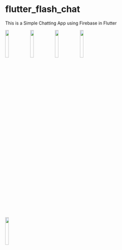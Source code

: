 # flutter_flash_chat
This is a Simple Chatting App using Firebase in Flutter

<img src="https://user-images.githubusercontent.com/26218210/132758722-4ca71336-9c75-4eac-a912-83a8534bc487.png" width="15%"></img> <img src="https://user-images.githubusercontent.com/26218210/132758736-7c8c2fff-587f-4c48-a659-5af6abd0b0f2.png" width="15%"></img> <img src="https://user-images.githubusercontent.com/26218210/132759094-fba5e3bb-3c7c-4365-8818-edbd1980d0db.png" width="15%"></img> <img src="https://user-images.githubusercontent.com/26218210/132759107-f53a629a-3979-4212-a0a2-6d130a8acb26.png" width="15%"></img>

<img src="https://user-images.githubusercontent.com/26218210/132925577-37f0499d-ed70-4ebb-ae64-4fe521533af2.png" width="15%"></img> 
